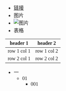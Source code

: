 <font face="Simsun" size=3>

- [链接]()
- 图片
- ![图片](https://upload-bbs.mihoyo.com/upload/2022/01/29/75259669/bd9ac37eac9ad6a326bf1fe055ee02b8_5454042101718289056.jpg)
- 表格
  
header 1 | header 2
---|---
row 1 col 1 | row 1 col 2
row 2 col 1 | row 2 col 2

- 一
  - 01
    - 001

</font>